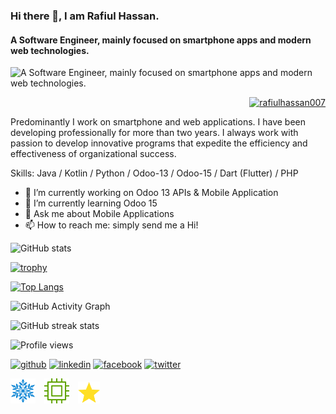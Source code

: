 ### Hi there 👋, I am Rafiul Hassan.
#### A Software Engineer, mainly focused on smartphone apps and modern web technologies.
![A Software Engineer, mainly focused on smartphone apps and modern web technologies.](https://img.freepik.com/free-vector/coding-system-banner_87720-2994.jpg?size=626&ext=jpg)
<p align="right"> <a href="https://github.com/ryo-ma/github-profile-trophy"><img src="https://github-profile-trophy.vercel.app/?username=rafiulhassan007" alt="rafiulhassan007" /></a> </p>
Predominantly I work on smartphone and web applications. I have been developing professionally for more than two years. I always work with passion to develop innovative programs that expedite the efficiency and effectiveness of organizational success.

Skills: Java / Kotlin / Python / Odoo-13 / Odoo-15 / Dart (Flutter) / PHP

- 🔭 I’m currently working on Odoo 13 APIs & Mobile Application 
- 🌱 I’m currently learning Odoo 15 
- 💬 Ask me about Mobile Applications 
- 📫 How to reach me: simply send me a Hi! 

![GitHub stats](https://github-readme-stats.vercel.app/api?username=rafiulhassan007&show_icons=true&theme=cobalt)

[![trophy](https://github-profile-trophy.vercel.app/?username=rafiulhassan007)](https://github.com/ryo-ma/github-profile-trophy)

[![Top Langs](https://github-readme-stats.vercel.app/api/top-langs/?username=rafiulhassan007)](https://github.com/anuraghazra/github-readme-stats)

![GitHub Activity Graph](https://activity-graph.herokuapp.com/graph?username=rafiulhassan007)  

![GitHub streak stats](https://github-readme-streak-stats.herokuapp.com/?user=rafiulhassan007)  

![Profile views](https://gpvc.arturio.dev/rafiulhassan007)  

[<img src='https://cdn.jsdelivr.net/npm/simple-icons@3.0.1/icons/github.svg' alt='github' height='40'>](https://github.com/rafiulhassan007)  [<img src='https://cdn.jsdelivr.net/npm/simple-icons@3.0.1/icons/linkedin.svg' alt='linkedin' height='40'>](https://www.linkedin.com/in/md-rafiul-hassan-007/)  [<img src='https://cdn.jsdelivr.net/npm/simple-icons@3.0.1/icons/facebook.svg' alt='facebook' height='40'>](https://www.facebook.com/rrafiulhassan007)  [<img src='https://cdn.jsdelivr.net/npm/simple-icons@3.0.1/icons/twitter.svg' alt='twitter' height='40'>](https://twitter.com/RRafiul)  

<a href='https://archiveprogram.github.com/'><img src='https://raw.githubusercontent.com/acervenky/animated-github-badges/master/assets/acbadge.gif' width='40' height='40'></a> <a href='https://docs.github.com/en/developers'><img src='https://raw.githubusercontent.com/acervenky/animated-github-badges/master/assets/devbadge.gif' width='40' height='40'></a> <a href='https://stars.github.com/'><img src='https://raw.githubusercontent.com/acervenky/animated-github-badges/master/assets/starbadge.gif' width='35' height='35'></a> 

